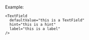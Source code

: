 Example:

    <TextField
      defaultValue="this is a TextField"
      hint="this is a hint"
      label="this is a label"
    />
